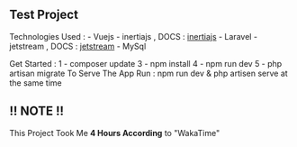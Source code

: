 ## Test Project 

Technologies Used :
    - Vuejs
    - inertiajs , DOCS : [inertiajs](https://inertiajs.com)
    - Laravel
    - jetstream , DOCS : [jetstream](https://jetstream.laravel.com)
    - MySql
 
 Get Started :
    1 - composer update
    3 - npm install
    4 - npm run dev
    5 - php artisan migrate
 To Serve The App Run : npm run dev & php artisen serve at the same time
 
 
 ## !! NOTE !!
 This Project Took Me **4 Hours According** to "WakaTime"
